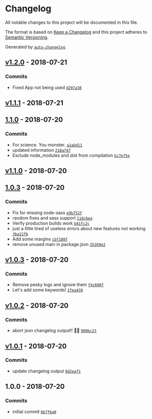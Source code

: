 # Changelog

All notable changes to this project will be documented in this file.

The format is based on [Keep a Changelog](http://keepachangelog.com/en/1.0.0/)
and this project adheres to [Semantic Versioning](http://semver.org/spec/v2.0.0.html).

Generated by [`auto-changelog`](https://github.com/CookPete/auto-changelog).

## [v1.2.0](https://github.com/TheGrimSilence/react-typescript-boillerplate/compare/v1.1.1...v1.2.0) - 2018-07-21

### Commits

- Fixed App not being used [`d297a38`](https://github.com/TheGrimSilence/react-typescript-boillerplate/commit/d297a380d4eda888e9fdd630c3a8800942e60573)

## [v1.1.1](https://github.com/TheGrimSilence/react-typescript-boillerplate/compare/1.1.0...v1.1.1) - 2018-07-21

## [1.1.0](https://github.com/TheGrimSilence/react-typescript-boillerplate/compare/v1.1.0...1.1.0) - 2018-07-20

### Commits

- For science. You monster. [`a1abd11`](https://github.com/TheGrimSilence/react-typescript-boillerplate/commit/a1abd11e439538355e972cf3423ae767a8f80937)
- updated information [`218a747`](https://github.com/TheGrimSilence/react-typescript-boillerplate/commit/218a747adf647167bb8785a3d3aad93eccb71cdf)
- Exclude node_modules and dist from compilation [`bc7e75e`](https://github.com/TheGrimSilence/react-typescript-boillerplate/commit/bc7e75e4c443e3e32841c0eae01af0c7e05802df)

## [v1.1.0](https://github.com/TheGrimSilence/react-typescript-boillerplate/compare/1.0.3...v1.1.0) - 2018-07-20

## [1.0.3](https://github.com/TheGrimSilence/react-typescript-boillerplate/compare/v1.0.3...1.0.3) - 2018-07-20

### Commits

- Fix for missing node-sass [`e9b752f`](https://github.com/TheGrimSilence/react-typescript-boillerplate/commit/e9b752fe6cf61e3c56100093c0c6c610f56cbcac)
- random fixes and sass support [`11dcbea`](https://github.com/TheGrimSilence/react-typescript-boillerplate/commit/11dcbea6bb26c0e5b8202e06d84686b501f57478)
- Verify production builds work [`b41fc2c`](https://github.com/TheGrimSilence/react-typescript-boillerplate/commit/b41fc2c223c63c2ec7130ced99a607d7be4e6a92)
- just a little tired of useless errors about new features not working [`3ba22fb`](https://github.com/TheGrimSilence/react-typescript-boillerplate/commit/3ba22fb549291aebf9b6877b6b7dcd8b4f8fdb08)
- Add some margins [`cbf180f`](https://github.com/TheGrimSilence/react-typescript-boillerplate/commit/cbf180ff82e8396a0376734ed405383420c0f573)
- remove unused main in package.json [`35269e2`](https://github.com/TheGrimSilence/react-typescript-boillerplate/commit/35269e297e552b4156c6aeae70c23cff6227951d)

## [v1.0.3](https://github.com/TheGrimSilence/react-typescript-boillerplate/compare/v1.0.2...v1.0.3) - 2018-07-20

### Commits

- Remove pesky logs and ignore them [`f4c600f`](https://github.com/TheGrimSilence/react-typescript-boillerplate/commit/f4c600f4c84ff8225a32f8aba331f69e02668d9a)
- Let's add some keywords! [`2fea439`](https://github.com/TheGrimSilence/react-typescript-boillerplate/commit/2fea4394a5e676b97a2e2a40e3f3068148e4fc55)

## [v1.0.2](https://github.com/TheGrimSilence/react-typescript-boillerplate/compare/v1.0.1...v1.0.2) - 2018-07-20

### Commits

- abort json changelog output!! 🙊🚨 [`909bc23`](https://github.com/TheGrimSilence/react-typescript-boillerplate/commit/909bc23cc8ee010797abdafe1ee5896bd5528024)

## [v1.0.1](https://github.com/TheGrimSilence/react-typescript-boillerplate/compare/1.0.0...v1.0.1) - 2018-07-20

### Commits

- update changelog output [`0d2eaf1`](https://github.com/TheGrimSilence/react-typescript-boillerplate/commit/0d2eaf153a6e6e1d3a34c88aab779e7831576a56)

## 1.0.0 - 2018-07-20

### Commits

- initial commit [`bb7f6a0`](https://github.com/TheGrimSilence/react-typescript-boillerplate/commit/bb7f6a0f902b90efa5d4f4bd03d4cdb1dfcd39ac)
